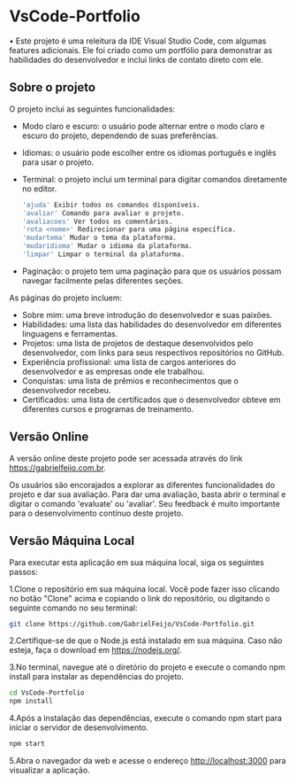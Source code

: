 # VsCode-Portfolio

• Este projeto é uma releitura da IDE Visual Studio Code, com algumas features adicionais. Ele foi criado como um portfólio para demonstrar as habilidades do desenvolvedor e inclui links de contato direto com ele.

## Sobre o projeto

O projeto inclui as seguintes funcionalidades:

- Modo claro e escuro: o usuário pode alternar entre o modo claro e escuro do projeto, dependendo de suas preferências.
- Idiomas: o usuário pode escolher entre os idiomas português e inglês para usar o projeto.
- Terminal: o projeto inclui um terminal para digitar comandos diretamente no editor.

  ```bash
  'ajuda' Exibir todos os comandos disponíveis.
  'avaliar' Comando para avaliar o projeto.
  'avaliacoes' Ver todos os comentários.
  'rota <nome>' Redirecionar para uma página específica.
  'mudartema' Mudar o tema da plataforma.
  'mudaridioma' Mudar o idioma da plataforma.
  'limpar' Limpar o terminal da plataforma.
  ```

- Paginação: o projeto tem uma paginação para que os usuários possam navegar facilmente pelas diferentes seções.

As páginas do projeto incluem:

- Sobre mim: uma breve introdução do desenvolvedor e suas paixões.
- Habilidades: uma lista das habilidades do desenvolvedor em diferentes linguagens e ferramentas.
- Projetos: uma lista de projetos de destaque desenvolvidos pelo desenvolvedor, com links para seus respectivos repositórios no GitHub.
- Experiência profissional: uma lista de cargos anteriores do desenvolvedor e as empresas onde ele trabalhou.
- Conquistas: uma lista de prêmios e reconhecimentos que o desenvolvedor recebeu.
- Certificados: uma lista de certificados que o desenvolvedor obteve em diferentes cursos e programas de treinamento.

## Versão Online

A versão online deste projeto pode ser acessada através do link <https://gabrielfeijo.com.br>.

Os usuários são encorajados a explorar as diferentes funcionalidades do projeto e dar sua avaliação. Para dar uma avaliação, basta abrir o terminal e digitar o comando 'evaluate' ou 'avaliar'. Seu feedback é muito importante para o desenvolvimento contínuo deste projeto.

## Versão Máquina Local

Para executar esta aplicação em sua máquina local, siga os seguintes passos:

1.Clone o repositório em sua máquina local. Você pode fazer isso clicando no botão "Clone" acima e copiando o link do repositório, ou digitando o seguinte comando no seu terminal:

```bash
git clone https://github.com/GabrielFeijo/VsCode-Portfolio.git
```

2.Certifique-se de que o Node.js está instalado em sua máquina. Caso não esteja, faça o download em <https://nodejs.org/>.

3.No terminal, navegue até o diretório do projeto e execute o comando npm install para instalar as dependências do projeto.

```bash
cd VsCode-Portfolio
npm install
```

4.Após a instalação das dependências, execute o comando npm start para iniciar o servidor de desenvolvimento.

```bash
npm start
```

5.Abra o navegador da web e acesse o endereço <http://localhost:3000> para visualizar a aplicação.
